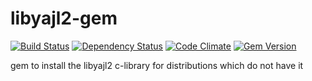 libyajl2-gem
============

[![Build Status](https://secure.travis-ci.org/lamont-granquist/libyajl2-gem.svg?branch=master)](http://travis-ci.org/lamont-granquist/libyajl2-gem)
[![Dependency Status](https://gemnasium.com/lamont-granquist/libyajl2-gem.svg)](https://gemnasium.com/lamont-granquist/libyajl2-gem)
[![Code Climate](https://codeclimate.com/github/lamont-granquist/libyajl2-gem.svg)](https://codeclimate.com/github/lamont-granquist/libyajl2-gem)
[![Gem Version](https://badge.fury.io/rb/libyajl2.svg)](http://badge.fury.io/rb/libyajl2)

gem to install the libyajl2 c-library for distributions which do not have it

